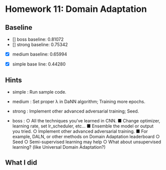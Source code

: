 # Homework 11: Domain Adaptation




## Baseline

- [] boss baseline: 0.81072
- [] strong baseline: 0.75342
- [x] medium baseline: 0.65994
- [x] simple base line: 0.44280



## Hints

- simple : Run sample code.

- medium : Set proper λ in DaNN algorithm; Training more epochs.

- strong : Implement other advanced adversarial training; Seed.

- boss : 
        ○ All the techniques you’ve learned in CNN.
            ■ Change optimizer, learning rate, set lr_scheduler, etc…
            ■ Ensemble the model or output you tried.
        ○ Implement other advanced adversarial training. 
            ■ For example, DALN, or other methods on Domain Adaptation leaderboard
        ○ Seed
        ○ Semi-supervised learning may help
        ○ What about unsupervised learning? (like Universal Domain Adaptation?)





## What I did







